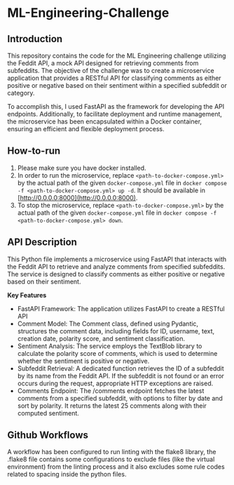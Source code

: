 # ML-Engineering-Challenge

## Introduction
This repository contains the code for the ML Engineering challenge utilizing the Feddit API, a mock API designed for retrieving comments from subfeddits. The objective of the challenge was to create a microservice application that provides a RESTful API for classifying comments as either positive or negative based on their sentiment within a specified subfeddit or category.

To accomplish this, I used FastAPI as the framework for developing the API endpoints. Additionally, to facilitate deployment and runtime management, the microservice has been encapsulated within a Docker container, ensuring an efficient and flexible deployment process.

## How-to-run
1. Please make sure you have docker installed.
2. In order to run the microservice, replace `<path-to-docker-compose.yml>` by the actual path of the given `docker-compose.yml` file in `docker compose -f <path-to-docker-compose.yml> up -d`. It should be available in [http://0.0.0.0:8000](http://0.0.0.0:8000).
3. To stop the microservice,  replace `<path-to-docker-compose.yml>` by the actual path of the given `docker-compose.yml` file in `docker compose -f <path-to-docker-compose.yml> down`.

## API Description
This Python file implements a microservice using FastAPI that interacts with the Feddit API to retrieve and analyze comments from specified subfeddits. The service is designed to classify comments as either positive or negative based on their sentiment.

**Key Features**
- FastAPI Framework: The application utilizes FastAPI to create a RESTful API
- Comment Model: The Comment class, defined using Pydantic, structures the comment data, including fields for ID, username, text, creation date, polarity score, and sentiment classification.
- Sentiment Analysis: The service employs the TextBlob library to calculate the polarity score of comments, which is used to determine whether the sentiment is positive or negative.
- Subfeddit Retrieval: A dedicated function retrieves the ID of a subfeddit by its name from the Feddit API. If the subfeddit is not found or an error occurs during the request, appropriate HTTP exceptions are raised.
- Comments Endpoint: The /comments endpoint fetches the latest comments from a specified subfeddit, with options to filter by date and sort by polarity. It returns the latest 25 comments along with their computed sentiment.

## Github Workflows
A workflow has been configured to run linting with the flake8 library, the .flake8 file contains some configurations to exclude files (like the virtual environment) from the linting process and it also excludes some rule codes related to spacing inside the python files.
